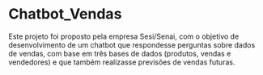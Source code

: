 # Chatbot_Vendas
Este projeto foi proposto pela empresa Sesi/Senai, com o objetivo de desenvolvimento de um chatbot que respondesse perguntas sobre dados de vendas, com base em três bases de dados (produtos, vendas e vendedores) e que também realizasse previsões de vendas futuras.
